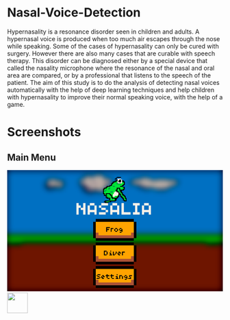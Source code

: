 # Nasal-Voice-Detection
Hypernasality is a resonance disorder seen in children and adults. A hypernasal
voice is produced when too much air escapes through the nose while speaking. Some
of the cases of hypernasality can only be cured with surgery. However there are also
many cases that are curable with speech therapy. This disorder can be diagnosed either
by a special device that called the nasality microphone where the resonance of the nasal
and oral area are compared, or by a professional that listens to the speech of the patient.
The aim of this study is to do the analysis of detecting nasal voices automatically with
the help of deep learning techniques and help children with hypernasality to improve
their normal speaking voice, with the help of a game.

# Screenshots
## Main Menu
![Main Menu](/images/nasalia_main_menu.PNG)
<a href="Main Menu"><img src="[http://url.to/image.png](https://github.com/rahmetolmez/Nasal-Voice-Detection/blob/main/images/nasalia_main_menu.PNG)" align="left" height="48" width="48" ></a>
